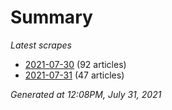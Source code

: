 # Summary
*Latest scrapes*
* [2021-07-30](https://github.com/nuuuwan/news_lk/blob/data/news_lk.2021-07-30.json) (92 articles)
* [2021-07-31](https://github.com/nuuuwan/news_lk/blob/data/news_lk.2021-07-31.json) (47 articles)

*Generated at 12:08PM, July 31, 2021*